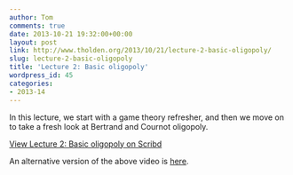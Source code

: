 ```yaml
---
author: Tom
comments: true
date: 2013-10-21 19:32:00+00:00
layout: post
link: http://www.tholden.org/2013/10/21/lecture-2-basic-oligopoly/
slug: lecture-2-basic-oligopoly
title: 'Lecture 2: Basic oligopoly'
wordpress_id: 45
categories:
- 2013-14
---
```


In this lecture, we start with a game theory refresher, and then we move on to take a fresh look at Bertrand and Cournot oligopoly.  


[View Lecture 2: Basic oligopoly on Scribd](http://www.scribd.com/doc/177869454/Lecture-2-Basic-oligopoly)

  


  
An alternative version of the above video is [here](http://youtu.be/VTD8vcpX-o4).    

